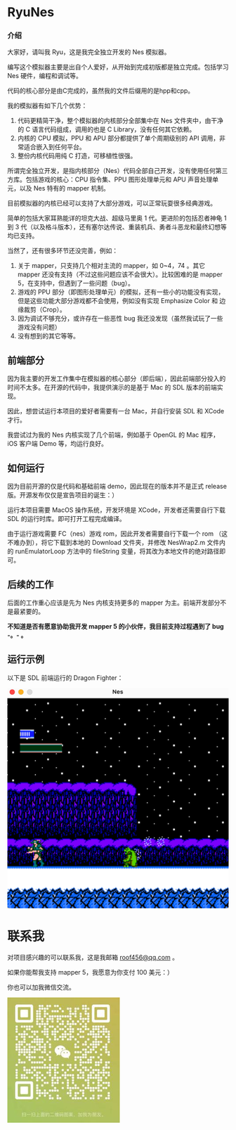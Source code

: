 # RyuNes

### 介绍

大家好，请叫我 Ryu，这是我完全独立开发的 Nes 模拟器。

编写这个模拟器主要是出自个人爱好，从开始到完成初版都是独立完成。包括学习 Nes 硬件，编程和调试等。

代码的核心部分是由C完成的，虽然我的文件后缀用的是hpp和cpp。

我的模拟器有如下几个优势：

1. 代码更精简干净，整个模拟器的内核部分全部集中在 Nes 文件夹中，由干净的 C 语言代码组成，调用的也是 C Library，没有任何其它依赖。
2. 内核的 CPU 模拟，PPU 和 APU 部分都提供了单个周期级别的 API 调用，非常适合嵌入到任何平台。
3. 整份内核代码用纯 C 打造，可移植性很强。

所谓完全独立开发，是指内核部分（Nes）代码全部自己开发，没有使用任何第三方库。包括游戏的核心：CPU 指令集、PPU 图形处理单元和 APU 声音处理单元，以及 Nes 特有的 mapper 机制。

目前模拟器的内核已经可以支持了大部分游戏，可以正常玩耍很多经典游戏。

简单的包括大家耳熟能详的坦克大战、超级马里奥 1 代。更进阶的包括忍者神龟 1 到 3 代（以及格斗版本），还有塞尔达传说、重装机兵、勇者斗恶龙和最终幻想等均已支持。

当然了，还有很多环节还没完善，例如：

1. 关于 mapper，只支持几个相对主流的 mapper，如 0~4，74 。其它 mapper 还没有支持（不过这些问题应该不会很大）。比较困难的是 mapper 5，在支持中，但遇到了一些问题（bug）。
2. 游戏的 PPU 部分（即图形处理单元）的模拟，还有一些小的功能没有实现，但是这些功能大部分游戏都不会使用，例如没有实现 Emphasize Color 和 边缘裁剪（Crop）。
3. 因为调试不够充分，或许存在一些恶性 bug 我还没发现（虽然我试玩了一些游戏没有问题）
4. 没有想到的其它等等。

## 前端部分

因为我主要的开发工作集中在模拟器的核心部分（即后端），因此前端部分投入的时间不太多。在开源的代码中，我提供演示的是基于 Mac 的 SDL 版本的前端实现。

因此，想尝试运行本项目的爱好者需要有一台 Mac，并自行安装 SDL 和 XCode 才行。

我尝试过为我的 Nes 内核实现了几个前端，例如基于 OpenGL 的 Mac 程序，iOS 客户端 Demo 等，均运行良好。


## 如何运行

因为目前开源的仅是代码和基础前端 demo，因此现在的版本并不是正式 release 版。开源发布仅仅是宣告项目的诞生：）

运行本项目需要 MacOS 操作系统，开发环境是 XCode，开发者还需要自行下载 SDL 的运行时库。即可打开工程完成编译。

由于运行游戏需要 FC（nes）游戏 rom，因此开发者需要自行下载一个 rom （这不难办到），将它下载到本地的 Download 文件夹，并修改 NesWrap2.m 文件内的 runEmulatorLoop 方法中的 fileString 变量，将其改为本地文件的绝对路径即可。

## 后续的工作

后面的工作重心应该是先为 Nes 内核支持更多的 mapper 为主。前端开发部分不是最紧要的。

**不知道是否有愿意协助我开发 mapper 5 的小伙伴，我目前支持过程遇到了 bug -。- 。**

## 运行示例

以下是 SDL 前端运行的 Dragon Fighter：

![Dragon Fighter](https://github.com/RyuNesC/RyuNes/blob/main/ryu-nes/DemoAssets/demo001.png)

# 联系我

对项目感兴趣的可以联系我，这是我邮箱 roof456@qq.com 。

如果你能帮我支持 mapper 5，我愿意为你支付 100 美元：）

你也可以加我微信交流。

![My Wechat](https://github.com/RyuNesC/RyuNes/blob/main/ryu-nes/DemoAssets/wechat.jpg)
